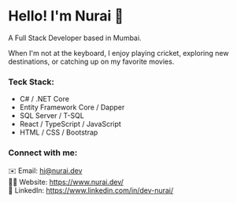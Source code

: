 # Hello! I'm Nurai 👋

A Full Stack Developer based in Mumbai.

When I'm not at the keyboard, I enjoy playing cricket, exploring new destinations, or catching up on my favorite movies.

### Teck Stack:
 - C# / .NET Core
 - Entity Framework Core / Dapper
 - SQL Server / T-SQL
 - React / TypeScript / JavaScript
 - HTML / CSS / Bootstrap
 
 ### Connect with me:
 ✉️ Email: hi@nurai.dev<br/>
 🧔🏻 Website: https://www.nurai.dev/ <br/>
 💼 LinkedIn: https://www.linkedin.com/in/dev-nurai/<br/>
